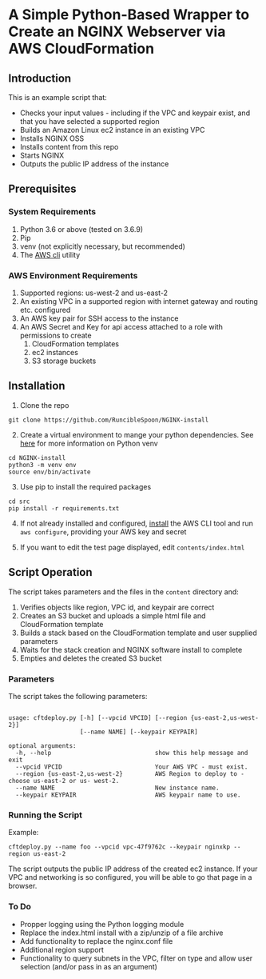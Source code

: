 # A Simple Python-Based Wrapper to Create an  NGINX Webserver via AWS CloudFormation 

## Introduction

This is an example script that: 

* Checks your input values - including if the VPC and keypair exist, and that you have selected a supported region
* Builds an Amazon Linux ec2 instance in an existing VPC
* Installs NGINX OSS
* Installs content from this repo 
* Starts NGINX
* Outputs the public IP address of the instance

## Prerequisites 

### System Requirements

1. Python 3.6 or above (tested on 3.6.9)
2. Pip
3. venv (not explicitly necessary, but recommended)
4. The [AWS cli](https://docs.aws.amazon.com/cli/latest/userguide/install-cliv2-linux.html#cliv2-linux-install) utility 

### AWS Environment Requirements

1. Supported regions:  us-west-2 and us-east-2
2. An existing VPC in a supported region with internet gateway and routing etc. configured
3. An AWS key pair for SSH access to the instance
4. An AWS Secret and Key for api access attached to a role with permissions to create
    1. CloudFormation templates 
   2. ec2 instances
    3. S3 storage buckets 
    
## Installation 

1. Clone the repo

```shell
git clone https://github.com/RuncibleSpoon/NGINX-install 
```

2. Create a virtual environment to mange your python dependencies. See [here](https://packaging.python.org/guides/installing-using-pip-and-virtual-environments/) 
for more information on Python venv
```shell
cd NGINX-install
python3 -m venv env
source env/bin/activate
```
3. Use pip to install the required packages
```shell
cd src
pip install -r requirements.txt
```

4. If not already installed and configured, [install](https://docs.aws.amazon.com/cli/latest/userguide/install-cliv2-linux.html#cliv2-linux-install)
the AWS CLI tool and run ```aws configure```, providing your AWS key and secret
   
5. If you want to edit the test page displayed, edit ```contents/index.html``` 

## Script Operation 

The script takes parameters and the files in the ```content``` directory and:

1. Verifies objects like region, VPC id, and keypair are correct  
2. Creates an S3 bucket and uploads a simple html file and CloudFormation template 
3. Builds a stack based on the CloudFormation template and user supplied parameters
4. Waits for the stack creation and NGINX software install to complete   
4. Empties and deletes the created S3 bucket




### Parameters

The script takes the following parameters:

```shell

usage: cftdeploy.py [-h] [--vpcid VPCID] [--region {us-east-2,us-west-2}]
                    [--name NAME] [--keypair KEYPAIR]

optional arguments:
  -h, --help                             show this help message and exit
  --vpcid VPCID                          Your AWS VPC - must exist.
  --region {us-east-2,us-west-2}         AWS Region to deploy to - choose us-east-2 or us- west-2.
  --name NAME                            New instance name.
  --keypair KEYPAIR                      AWS keypair name to use.

```
### Running the Script 

Example:

``` cftdeploy.py --name foo --vpcid vpc-47f9762c --keypair nginxkp --region us-east-2 ```

The script outputs the public IP address of the created ec2 instance. If your VPC and networking is so configured, 
you will be able to go that page in a browser.



### To Do

* Propper logging using the Python logging module
* Replace the index.html install with a zip/unzip of a file archive
* Add functionality to replace the nginx.conf file 
* Additional region support
* Functionality to query subnets in the VPC, filter on type and allow user selection (and/or pass in as an argument)















